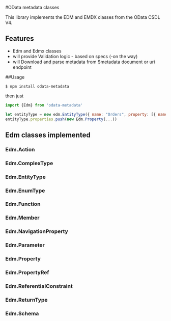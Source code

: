 #OData metadata classes

This library implements the EDM and EMDX classes from the OData CSDL V4. 


## Features
- Edm and Edmx classes
- will provide Validation logic - based on specs (-on the way)
- will Download and parse metadata from $metadata document or uri endpoint

##Usage

```
$ npm install odata-metadata
```

then just

```javascript
import {Edm} from 'odata-metadata'

let entityType = new edm.EntityType({ name: "Orders", property: [{ name:"OrderID", type:edm.Integer}]
entityType.properties.push(new Edm.Property(...))
```

## Edm classes implemented

### Edm.Action

### Edm.ComplexType

### Edm.EntityType

### Edm.EnumType

### Edm.Function

### Edm.Member

### Edm.NavigationProperty

### Edm.Parameter

### Edm.Property

### Edm.PropertyRef

### Edm.ReferentialConstraint

### Edm.ReturnType

### Edm.Schema

